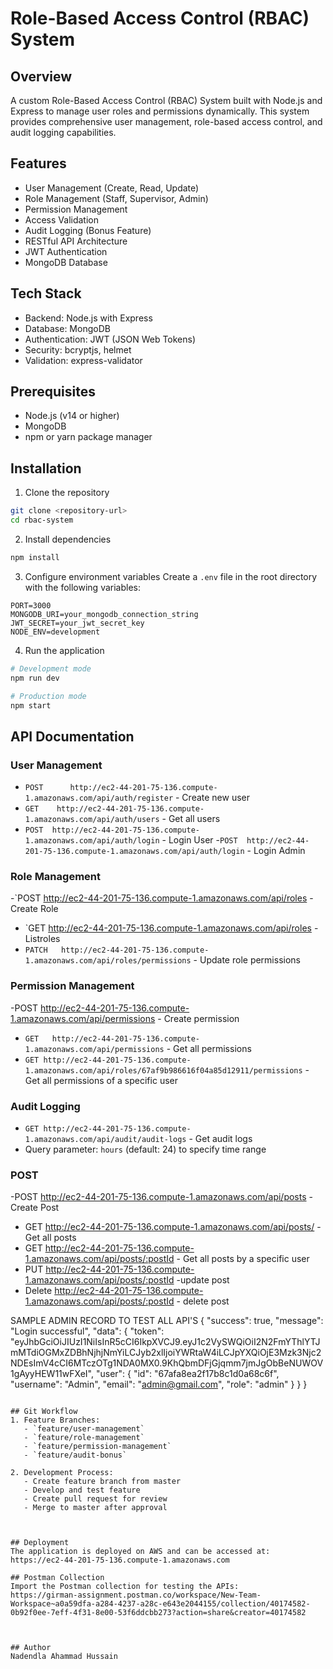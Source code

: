  # Role-Based Access Control (RBAC) System

## Overview
A custom Role-Based Access Control (RBAC) System built with Node.js and Express to manage user roles and permissions dynamically. This system provides comprehensive user management, role-based access control, and audit logging capabilities.

## Features
- User Management (Create, Read, Update)
- Role Management (Staff, Supervisor, Admin)
- Permission Management
- Access Validation
- Audit Logging (Bonus Feature)
- RESTful API Architecture
- JWT Authentication
- MongoDB Database

## Tech Stack
- Backend: Node.js with Express
- Database: MongoDB
- Authentication: JWT (JSON Web Tokens)
- Security: bcryptjs, helmet
- Validation: express-validator

## Prerequisites
- Node.js (v14 or higher)
- MongoDB
- npm or yarn package manager

## Installation

1. Clone the repository
```bash
git clone <repository-url>
cd rbac-system
```

2. Install dependencies
```bash
npm install
```

3. Configure environment variables
Create a `.env` file in the root directory with the following variables:
```env
PORT=3000
MONGODB_URI=your_mongodb_connection_string
JWT_SECRET=your_jwt_secret_key
NODE_ENV=development
```

4. Run the application
```bash
# Development mode
npm run dev

# Production mode
npm start
```

## API Documentation

### User Management
- `POST      http://ec2-44-201-75-136.compute-1.amazonaws.com/api/auth/register` - Create new user
- `GET    http://ec2-44-201-75-136.compute-1.amazonaws.com/api/auth/users` - Get all users
- `POST  http://ec2-44-201-75-136.compute-1.amazonaws.com/api/auth/login` -  Login User
-`POST  http://ec2-44-201-75-136.compute-1.amazonaws.com/api/auth/login` - Login Admin

### Role Management
-`POST  http://ec2-44-201-75-136.compute-1.amazonaws.com/api/roles  - Create Role
- `GET  http://ec2-44-201-75-136.compute-1.amazonaws.com/api/roles  -Listroles
- `PATCH   http://ec2-44-201-75-136.compute-1.amazonaws.com/api/roles/permissions` - Update role permissions

### Permission Management
-POST    http://ec2-44-201-75-136.compute-1.amazonaws.com/api/permissions    - Create permission
- `GET   http://ec2-44-201-75-136.compute-1.amazonaws.com/api/permissions` - Get all permissions
- `GET http://ec2-44-201-75-136.compute-1.amazonaws.com/api/roles/67af9b986616f04a85d12911/permissions` -  Get all permissions of a specific user 

### Audit Logging 
- `GET http://ec2-44-201-75-136.compute-1.amazonaws.com/api/audit/audit-logs` - Get audit logs
- Query parameter: `hours` (default: 24) to specify time range

### POST 
-POST  http://ec2-44-201-75-136.compute-1.amazonaws.com/api/posts  - Create Post 
- GET http://ec2-44-201-75-136.compute-1.amazonaws.com/api/posts/  - Get all posts
- GET http://ec2-44-201-75-136.compute-1.amazonaws.com/api/posts/:postId  - Get all posts by a specific user 
- PUT http://ec2-44-201-75-136.compute-1.amazonaws.com/api/posts/:postId  -update post 
- Delete http://ec2-44-201-75-136.compute-1.amazonaws.com/api/posts/:postId  - delete post 


 

SAMPLE ADMIN RECORD TO TEST ALL API'S
 {
    "success": true,
    "message": "Login successful",
    "data": {
        "token": "eyJhbGciOiJIUzI1NiIsInR5cCI6IkpXVCJ9.eyJ1c2VySWQiOiI2N2FmYThlYTJmMTdiOGMxZDBhNjhjNmYiLCJyb2xlIjoiYWRtaW4iLCJpYXQiOjE3Mzk3Njc2NDEsImV4cCI6MTczOTg1NDA0MX0.9KhQbmDFjGjqmm7jmJgObBeNUWOV1gAyyHEW11wFXeI",
        "user": {
            "id": "67afa8ea2f17b8c1d0a68c6f",
            "username": "Admin",
            "email": "admin@gmail.com",
            "role": "admin"
        }
    }
}

```

## Git Workflow
1. Feature Branches:
   - `feature/user-management`
   - `feature/role-management`
   - `feature/permission-management`
   - `feature/audit-bonus`

2. Development Process:
   - Create feature branch from master
   - Develop and test feature
   - Create pull request for review
   - Merge to master after approval



## Deployment
The application is deployed on AWS and can be accessed at:
https://ec2-44-201-75-136.compute-1.amazonaws.com

## Postman Collection
Import the Postman collection for testing the APIs:
https://girman-assignment.postman.co/workspace/New-Team-Workspace~a0a59dfa-a284-4237-a28c-e643e2044155/collection/40174582-0b92f0ee-7eff-4f31-8e00-53f6ddcbb273?action=share&creator=40174582



## Author
Nadendla Ahammad Hussain

 